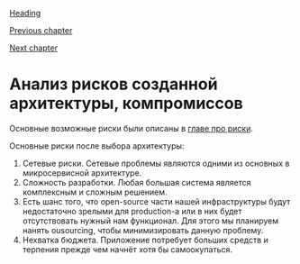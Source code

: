 [Heading](../heading.md)

[Previous chapter](14-representation.md)

[Next chapter](16-costs.md)


# Анализ рисков созданной архитектуры, компромиссов

Основные возможные риски были описаны в [главе про риски](05-risks.md).

Основные риски после выбора архитектуры:

1. Сетевые риски. Сетевые проблемы являются одними из основных в микросервисной архитектуре.
1. Сложность разработки. Любая большая система является комплексным и сложным решением.
1. Есть шанс того, что open-source части нашей инфраструктуры будут недостаточно зрелыми для production-а или в них будет отсутствовать нужный нам функционал. Для этого мы планируем нанять ousourcing, чтобы минимизировать данную проблему.
1. Нехватка бюджета. Приложение потребует больших средств и терпения прежде чем начнёт хотя бы самоокупаться.